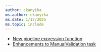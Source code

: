 ```yaml
---
author: ckanyika
ms.author: ckanyika
ms.date: 1/17/2025
ms.topic: include
---
```


- [New pipeline expression function](#new-pipeline-expression-functions)
- [Enhancements to ManualValidation task](#enhancements-to-manualvalidation-task)